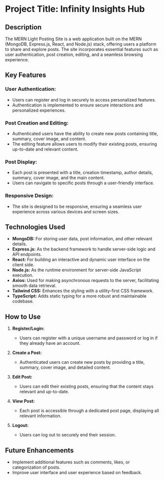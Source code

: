 # Project Title: Infinity Insights Hub

## Description

The MERN Light Posting Site is a web application built on the MERN (MongoDB, Express.js, React, and Node.js) stack, offering users a platform to share and explore posts. The site incorporates essential features such as user authentication, post creation, editing, and a seamless browsing experience.

## Key Features

### User Authentication:

- Users can register and log in securely to access personalized features.
- Authentication is implemented to ensure secure interactions and personalized experiences.

### Post Creation and Editing:

- Authenticated users have the ability to create new posts containing title, summary, cover image, and content.
- The editing feature allows users to modify their existing posts, ensuring up-to-date and relevant content.

### Post Display:

- Each post is presented with a title, creation timestamp, author details, summary, cover image, and the main content.
- Users can navigate to specific posts through a user-friendly interface.

### Responsive Design:

- The site is designed to be responsive, ensuring a seamless user experience across various devices and screen sizes.

## Technologies Used

- **MongoDB:** For storing user data, post information, and other relevant details.
- **Express.js:** As the backend framework to handle server-side logic and API endpoints.
- **React:** For building an interactive and dynamic user interface on the client side.
- **Node.js:** As the runtime environment for server-side JavaScript execution.
- **Axios:** Used for making asynchronous requests to the server, facilitating smooth data retrieval.
- **Tailwind CSS:** Enhances the styling with a utility-first CSS framework.
- **TypeScript:** Adds static typing for a more robust and maintainable codebase.


## How to Use

1. **Register/Login:**
   - Users can register with a unique username and password or log in if they already have an account.

2. **Create a Post:**
   - Authenticated users can create new posts by providing a title, summary, cover image, and detailed content.

3. **Edit Post:**
   - Users can edit their existing posts, ensuring that the content stays relevant and up-to-date.

4. **View Post:**
   - Each post is accessible through a dedicated post page, displaying all relevant information.

5. **Logout:**
   - Users can log out to securely end their session.

## Future Enhancements

- Implement additional features such as comments, likes, or categorization of posts.
- Improve user interface and user experience based on feedback.
